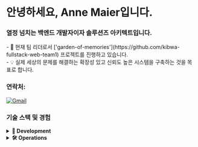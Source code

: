 <h1 align="left">안녕하세요, Anne Maier입니다.</h1>
<h3 align="left">열정 넘치는 백엔드 개발자이자 솔루션즈 아키텍트입니다.</h3>

<p align="left">
- 🔭 현재 팀 리더로서 ['garden-of-memories'](https://github.com/kibwa-fullstack-web-team1) 프로젝트를 진행하고 있습니다.<br>
- 💡 실제 세상의 문제를 해결하는 확장성 있고 신뢰도 높은 시스템을 구축하는 것을 목표로 합니다.
</p>

<h3 align="left">연락처:</h3>
<p align="left">
  <a href="mailto:hhch98@gmail.com">
    <img src="https://img.shields.io/badge/Gmail-D14836?style=for-the-badge&logo=gmail&logoColor=white" alt="Gmail"/>
  </a>
</p>

<h3 align="left">기술 스택 및 경험</h3>

<details>
  <summary><b>🚀 Development</b></summary>
  <div markdown="1">
    <ul>
      <li>
        <strong>백엔드 (Python, Node.js)</strong>
        <ul>
          <li>Python과 Node.js(Express)를 활용하여 백엔드 API를 개발하고 데이터를 처리한 경험이 있습니다.</li>
          <li>비동기 통신(AJAX, fetch) 및 JSON 형식의 데이터 처리에 익숙합니다.</li>
        </ul>
      </li>
      <li>
        <strong>웹 프레임워크 (Django, FastAPI)</strong>
        <ul>
          <li>Django 프레임워크의 ORM과 템플릿을 활용한 프로젝트 경험이 있습니다.</li>
          <li>FastAPI를 통해 비동기 API의 성능을 개선하고 명세를 관리하는 역량을 갖추고 있습니다.</li>
        </ul>
      </li>
      <li>
        <strong>데이터베이스 (MySQL, Oracle)</strong>
        <ul>
          <li>MySQL과 Oracle을 사용하여 시스템 요구사항에 맞는 RDBMS를 설계하고 구현할 수 있습니다.</li>
          <li>데이터 모델링, FK 제약조건 설정, 트랜잭션 쿼리 작성 등 데이터 정합성을 확보하는 데 익숙합니다.</li>
        </ul>
      </li>
      <li>
        <strong>프론트엔드 (HTML/CSS)</strong>
        <ul>
          <li>HTML/CSS를 이용해 템플릿 기반의 웹 페이지 구조를 설계하고, 재사용 가능한 레이아웃을 스타일링하고 관리할 수 있습니다.</li>
        </ul>
      </li>
    </ul>
  </div>
</details>

<details>
  <summary><b>🛠️ Operations</b></summary>
  <div markdown="1">
    <ul>
      <li>
        <strong>컨테이너화 (Docker, Kubernetes)</strong>
        <ul>
          <li>Docker를 활용하여 애플리케이션 환경을 컨테이너 이미지로 생성하고 Docker Compose를 통해 관리한 경험이 있습니다.</li>
          <li>Kubernetes 기반의 컨테이너 오케스트레이션 기본을 이해하고 있으며, ArgoCD를 이용한 CI/CD 파이프라인 구축 실습 경험이 있습니다.</li>
        </ul>
      </li>
      <li>
        <strong>클라우드 (AWS) & IaC (Terraform)</strong>
        <ul>
          <li>AWS의 주요 서비스(EC2, Lambda, VPC 등)를 활용하여 고가용성의 3-Tier 아키텍처를 구축하고 운영한 경험이 있습니다.</li>
          <li>CodePipeline, CodeBuild를 사용해 CI/CD 파이프라인을 구축하고 배포 자동화를 구현할 수 있습니다.</li>
          <li>Terraform을 사용하여 AWS 인프라를 코드로 관리(IaC)하고, S3를 통해 State 파일을 안전하게 관리한 경험이 있습니다.</li>
        </ul>
      </li>
      <li>
        <strong>시스템 & 가상화</strong>
        <ul>
          <li>Linux 환경 설정 및 시스템 관리에 익숙하며, 셸 스크립트를 통한 작업 자동화와 Nginx 등 주요 소프트웨어 설정 경험이 있습니다.</li>
          <li>ESXi, OpenStack을 활용한 2-Tier 가상화 아키텍처 구축 및 Private Network 환경에 대한 이해를 보유하고 있습니다.</li>
        </ul>
      </li>
    </ul>
  </div>
</details>

